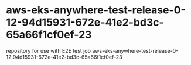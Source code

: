 # aws-eks-anywhere-test-release-0-12-94d15931-672e-41e2-bd3c-65a66f1cf0ef-23
repository for use with E2E test job aws-eks-anywhere-test-release-0-12:94d15931-672e-41e2-bd3c-65a66f1cf0ef-23
